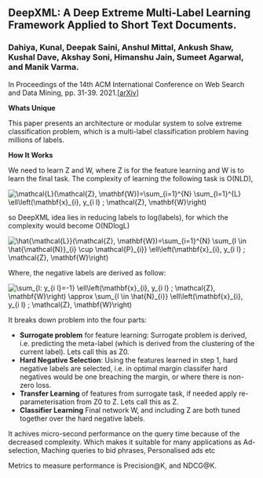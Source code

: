 ## DeepXML: A Deep Extreme Multi-Label Learning Framework Applied to Short Text Documents. 
### Dahiya, Kunal, Deepak Saini, Anshul Mittal, Ankush Shaw, Kushal Dave, Akshay Soni, Himanshu Jain, Sumeet Agarwal, and Manik Varma. 
 In Proceedings of the 14th ACM International Conference on Web Search and Data Mining, pp. 31-39. 2021.[[arXiv](http://manikvarma.org/pubs/dahiya21-main.pdf)]

**Whats Unique**

This paper presents an architecture or modular system to solve extreme classification problem, which is a multi-label classification problem having millions of labels. 

**How It Works**

We need to learn Z and W, where Z is for the feature learning and W is to learn the final task. The complexity of learning the following task is O(NLD), 

<img src="https://i.upmath.me/svg/%0A%5Cmathcal%7BL%7D(%5Cmathcal%7BZ%7D%2C%20%5Cmathbf%7BW%7D)%3D%5Csum_%7Bi%3D1%7D%5E%7BN%7D%20%5Csum_%7Bl%3D1%7D%5E%7BL%7D%20%5Cell%5Cleft(%5Cmathbf%7Bx%7D_%7Bi%7D%2C%20y_%7Bi%20l%7D%20%3B%20%5Cmathcal%7BZ%7D%2C%20%5Cmathbf%7BW%7D%5Cright)%0A" alt="
\mathcal{L}(\mathcal{Z}, \mathbf{W})=\sum_{i=1}^{N} \sum_{l=1}^{L} \ell\left(\mathbf{x}_{i}, y_{i l} ; \mathcal{Z}, \mathbf{W}\right)
" />

so DeepXML idea lies in reducing labels to log(labels), for which the complexity would become O(NDlogL)

<img src="https://i.upmath.me/svg/%0A%5Chat%7B%5Cmathcal%7BL%7D%7D(%5Cmathcal%7BZ%7D%2C%20%5Cmathbf%7BW%7D)%3D%5Csum_%7Bi%3D1%7D%5E%7BN%7D%20%5Csum_%7Bl%20%5Cin%20%5Chat%7B%5Cmathcal%7BN%7D%7D_%7Bi%7D%20%5Ccup%20%5Cmathcal%7BP%7D_%7Bi%7D%7D%20%5Cell%5Cleft(%5Cmathbf%7Bx%7D_%7Bi%7D%2C%20y_%7Bi%20l%7D%20%3B%20%5Cmathcal%7BZ%7D%2C%20%5Cmathbf%7BW%7D%5Cright)%0A" alt="
\hat{\mathcal{L}}(\mathcal{Z}, \mathbf{W})=\sum_{i=1}^{N} \sum_{l \in \hat{\mathcal{N}}_{i} \cup \mathcal{P}_{i}} \ell\left(\mathbf{x}_{i}, y_{i l} ; \mathcal{Z}, \mathbf{W}\right)
" />

Where, the negative labels are derived as follow:

<img src="https://i.upmath.me/svg/%5Csum_%7Bl%3A%20y_%7Bi%20l%7D%3D-1%7D%20%5Cell%5Cleft(%5Cmathbf%7Bx%7D_%7Bi%7D%2C%20y_%7Bi%20l%7D%20%3B%20%5Cmathcal%7BZ%7D%2C%20%5Cmathbf%7BW%7D%5Cright)%20%5Capprox%20%5Csum_%7Bl%20%5Cin%20%5Chat%7BN%7D_%7Bi%7D%7D%20%5Cell%5Cleft(%5Cmathbf%7Bx%7D_%7Bi%7D%2C%20y_%7Bi%20l%7D%20%3B%20%5Cmathcal%7BZ%7D%2C%20%5Cmathbf%7BW%7D%5Cright)" alt="\sum_{l: y_{i l}=-1} \ell\left(\mathbf{x}_{i}, y_{i l} ; \mathcal{Z}, \mathbf{W}\right) \approx \sum_{l \in \hat{N}_{i}} \ell\left(\mathbf{x}_{i}, y_{i l} ; \mathcal{Z}, \mathbf{W}\right)" />



It breaks down problem into the four parts:
* **Surrogate problem** for feature learning: Surrogate problem is derived, i.e. predicting the meta-label (which is derived from the clustering of the current label). Lets call this as Z0.
* **Hard Negative Selection**: Using the features learned in step 1, hard negative labels are selected, i.e. in optimal margin classifer hard negatives would be one breaching the margin, or where there is non-zero loss.
* **Transfer Learning** of features from surrogate task, if needed apply re-parameterisation from Z0 to Z. Lets call this as Z.
* **Classifier Learning** Final network W, and including Z are both tuned together over the hard negative labels. 

It achives micro-second performance on the query time because of the decreased complexity. Which makes it suitable for many applications as Ad-selection, Maching queries to bid phrases, Personalised ads etc

Metrics to measure performance is Precision@K, and NDCG@K. 